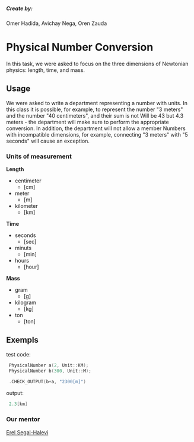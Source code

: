 ##### Create by:
Omer Hadida, Avichay Nega, Oren Zauda

# Physical Number Conversion

In this task, we were asked to focus on the three dimensions of Newtonian physics: length, time, and mass.

## Usage

We were asked to write a department representing a number with units.
In this class it is possible, for example, to represent the number "3 meters" and the number "40 centimeters", and their sum is not
Will be 43 but 4.3 meters - the department will make sure to perform the appropriate conversion.
In addition, the department will not allow a member
Numbers with incompatible dimensions, for example, connecting "3 meters" with "5 seconds" will cause an exception.

### Units of measurement

**Length**
   - centimeter
     - [cm]
   - meter
      - [m]
   - kilometer
      - [km]
      
**Time**
   - seconds
     - [sec]
   - minuts
      - [min]
   - hours
      - [hour]
      
**Mass**
   - gram
     - [g]
   - kilogram
      - [kg]
   - ton
      - [ton]
      
## Exempls

test code:

```c++
 PhysicalNumber a(2, Unit::KM);
 PhysicalNumber b(300, Unit::M);
 
 .CHECK_OUTPUT(b+a, "2300[m]")
```

output:

```c++
 2.3[km]
```
      
### Our mentor

[Erel Segal-Halevi](https://github.com/erelsgl/ariel-cpp-5779) 


